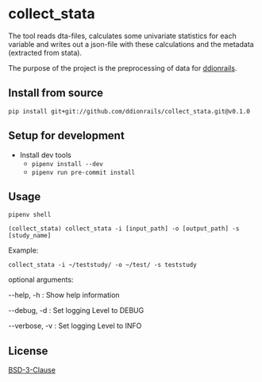# collect_stata

The tool reads dta-files, calculates some univariate statistics for each variable 
and writes out a json-file with these calculations and the metadata (extracted from stata).

The purpose of the project is the preprocessing of data for [ddionrails](https://github.com/ddionrails/ddionrails).

## Install from source

```
pip install git+git://github.com/ddionrails/collect_stata.git@v0.1.0
```

## Setup for development

* Install dev tools
  + `pipenv install --dev` 
  + `pipenv run pre-commit install` 

## Usage

```shell
pipenv shell

(collect_stata) collect_stata -i [input_path] -o [output_path] -s [study_name]
```

Example:
```shell
collect_stata -i ~/teststudy/ -o ~/test/ -s teststudy
```

optional arguments:

--help,    -h : Show help information

--debug,   -d : Set logging Level to DEBUG

--verbose, -v : Set logging Level to INFO

## License
[BSD-3-Clause](https://opensource.org/licenses/BSD-3-Clause)
